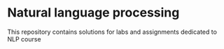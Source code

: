# Natural language processing

This repository contains solutions for labs and assignments dedicated to NLP course
